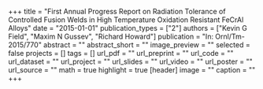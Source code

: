 +++
title = "First Annual Progress Report on Radiation Tolerance of Controlled Fusion Welds in High Temperature Oxidation Resistant FeCrAl Alloys"
date = "2015-01-01"
publication_types = ["2"]
authors = ["Kevin G Field", "Maxim N Gussev", "Richard Howard"]
publication = "In: Ornl/Tm-2015/770"
abstract = ""
abstract_short = ""
image_preview = ""
selected = false
projects = []
tags = []
url_pdf = ""
url_preprint = ""
url_code = ""
url_dataset = ""
url_project = ""
url_slides = ""
url_video = ""
url_poster = ""
url_source = ""
math = true
highlight = true
[header]
image = ""
caption = ""
+++
